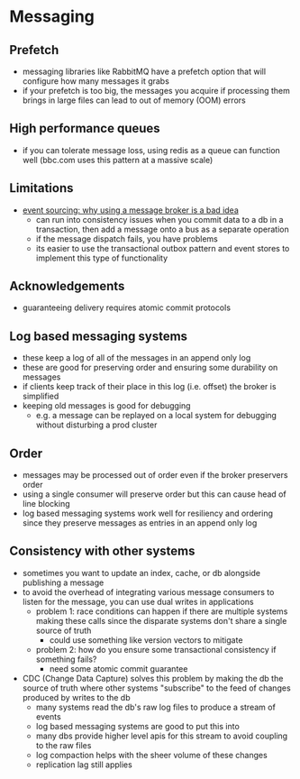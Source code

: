 # Messaging

## Prefetch

- messaging libraries like RabbitMQ have a prefetch option that will configure how many messages it grabs
- if your prefetch is too big, the messages you acquire if processing them brings in large files can lead to out of memory (OOM) errors

## High performance queues

- if you can tolerate message loss, using redis as a queue can function well (bbc.com uses this pattern at a massive scale)

## Limitations

- [event sourcing: why using a message broker is a bad idea](https://diogojoma.medium.com/event-sourcing-why-using-a-message-broker-is-a-bad-idea-ddc11089c876?)
  - can run into consistency issues when you commit data to a db in a transaction, then add a message onto a bus as a separate operation
  - if the message dispatch fails, you have problems
  - its easier to use the transactional outbox pattern and event stores to implement this type of functionality

## Acknowledgements

- guaranteeing delivery requires atomic commit protocols

## Log based messaging systems

- these keep a log of all of the messages in an append only log
- these are good for preserving order and ensuring some durability on messages
- if clients keep track of their place in this log (i.e. offset) the broker is simplified
- keeping old messages is good for debugging
  - e.g. a message can be replayed on a local system for debugging without disturbing a prod cluster

## Order

- messages may be processed out of order even if the broker preservers order
- using a single consumer will preserve order but this can cause head of line blocking
- log based messaging systems work well for resiliency and ordering since they preserve messages as entries in an append only log

## Consistency with other systems

- sometimes you want to update an index, cache, or db alongside publishing a message
- to avoid the overhead of integrating various message consumers to listen for the message, you can use dual writes in applications
  - problem 1: race conditions can happen if there are multiple systems making these calls since the disparate systems don't share a single source of truth
    - could use something like version vectors to mitigate
  - problem 2: how do you ensure some transactional consistency if something fails?
    - need some atomic commit guarantee
- CDC (Change Data Capture) solves this problem by making the db the source of truth where other systems "subscribe" to the feed of changes produced by writes to the db
  - many systems read the db's raw log files to produce a stream of events
  - log based messaging systems are good to put this into
  - many dbs provide higher level apis for this stream to avoid coupling to the raw files
  - log compaction helps with the sheer volume of these changes
  - replication lag still applies
